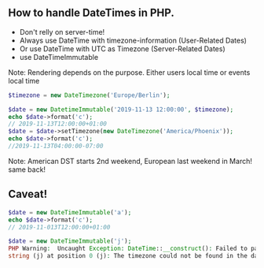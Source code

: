 
## How to handle DateTimes in PHP.

* Don't relly on server-time!<!-- .element: class="fragment" -->
* Always use DateTime with timezone-information (User-Related Dates)<!-- .element: class="fragment" -->
* Or use DateTime with UTC as Timezone (Server-Related Dates)<!-- .element: class="fragment" -->
* use DateTimeImmutable<!-- .element: class="fragment" -->

Note: Rendering depends on the purpose. Either users local time or events local time




```php
$timezone = new DateTimezone('Europe/Berlin');

$date = new DatetimeImmutable('2019-11-13 12:00:00', $timezone);
echo $date->format('c');
// 2019-11-13T12:00:00+01:00
$date = $date->setTimezone(new DateTimezone('America/Phoenix'));
echo $date->format('c');
//2019-11-13T04:00:00-07:00
```

Note: American DST starts 2nd weekend, European last weekend in March! same back!



## Caveat!

```php
$date = new DateTimeImmutable('a');
echo $date->format('c');
// 2019-11-013T12:00:00+01:00

$date = new DateTimeImmutable('j');
PHP Warning:  Uncaught Exception: DateTime::__construct(): Failed to parse time
string (j) at position 0 (j): The timezone could not be found in the database
```
